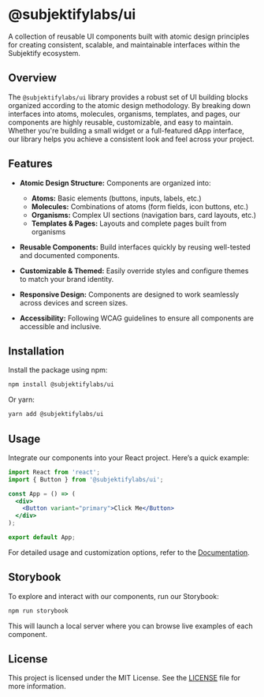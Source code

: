 # @subjektifylabs/ui

A collection of reusable UI components built with atomic design principles for creating consistent, scalable, and maintainable interfaces within the Subjektify ecosystem.

## Overview

The `@subjektifylabs/ui` library provides a robust set of UI building blocks organized according to the atomic design methodology. By breaking down interfaces into atoms, molecules, organisms, templates, and pages, our components are highly reusable, customizable, and easy to maintain. Whether you're building a small widget or a full-featured dApp interface, our library helps you achieve a consistent look and feel across your project.

## Features

- **Atomic Design Structure:** Components are organized into:
  - **Atoms:** Basic elements (buttons, inputs, labels, etc.)
  - **Molecules:** Combinations of atoms (form fields, icon buttons, etc.)
  - **Organisms:** Complex UI sections (navigation bars, card layouts, etc.)
  - **Templates & Pages:** Layouts and complete pages built from organisms

- **Reusable Components:** Build interfaces quickly by reusing well-tested and documented components.

- **Customizable & Themed:** Easily override styles and configure themes to match your brand identity.

- **Responsive Design:** Components are designed to work seamlessly across devices and screen sizes.

- **Accessibility:** Following WCAG guidelines to ensure all components are accessible and inclusive.

## Installation

Install the package using npm:

```bash
npm install @subjektifylabs/ui
```

Or yarn:

```bash
yarn add @subjektifylabs/ui
```

## Usage

Integrate our components into your React project. Here’s a quick example:

```jsx
import React from 'react';
import { Button } from '@subjektifylabs/ui';

const App = () => (
  <div>
    <Button variant="primary">Click Me</Button>
  </div>
);

export default App;
```

For detailed usage and customization options, refer to the [Documentation](https://docs.subjektifylabs.com/ui).

## Storybook

To explore and interact with our components, run our Storybook:

```bash
npm run storybook
```

This will launch a local server where you can browse live examples of each component.

## License

This project is licensed under the MIT License. See the [LICENSE](LICENSE) file for more information.
